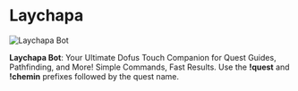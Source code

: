 # Laychapa

![Laychapa Bot](https://i.ibb.co/jvw5Jz8/Untitled-design-21.png)

**Laychapa Bot**: Your Ultimate Dofus Touch Companion for Quest Guides, Pathfinding, and More! Simple Commands, Fast Results. Use the **!quest** and **!chemin** prefixes followed by the quest name.
